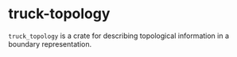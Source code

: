# truck-topology
`truck_topology` is a crate for describing topological information in a boundary representation.
